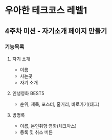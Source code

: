 # 우아한 테크코스 레벨1

## 4주차 미션 - 자기소개 페이지 만들기

### 기능목록
1. 자기 소개
	* 이름
	* 사는곳
	* 자기 소개
	
2. 인생영화 BEST5
	* 순위, 제목, 포스터, 줄거리, 바로가기(태그)
	
3. 방명록
	* 이름, 본인취향 영화(체크박스)
	* 등록 및 취소 버튼